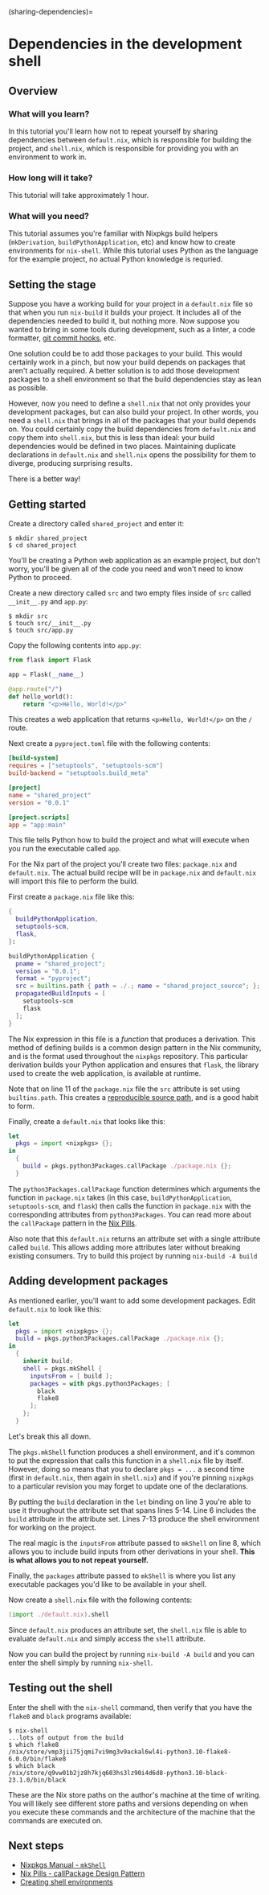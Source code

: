 (sharing-dependencies)=
# Dependencies in the development shell

<!-- Include any foreward you want here -->

## Overview

### What will you learn?

In this tutorial you'll learn how not to repeat yourself by sharing dependencies between `default.nix`, which is responsible for building the project, and `shell.nix`, which is responsible for providing you with an environment to work in.

### How long will it take?

This tutorial will take approximately 1 hour.

### What will you need?

This tutorial assumes you're familiar with Nixpkgs build helpers (`mkDerivation`, `buildPythonApplication`, etc) and know how to create environments for `nix-shell`.
While this tutorial uses Python as the language for the example project, no actual Python knowledge is requried.

## Setting the stage

Suppose you have a working build for your project in a `default.nix` file so that when you run `nix-build` it builds your project.
It includes all of the dependencies needed to build it, but nothing more.
Now suppose you wanted to bring in some tools during development, such as a linter, a code formatter, [git commit hooks], etc.

[git commit hooks]: https://github.com/cachix/pre-commit-hooks.nix

One solution could be to add those packages to your build.
This would certainly work in a pinch, but now your build depends on packages that aren't actually required.
A better solution is to add those development packages to a shell environment so that the build dependencies stay as lean as possible.

However, now you need to define a `shell.nix` that not only provides your development packages, but can also build your project.
In other words, you need a `shell.nix` that brings in all of the packages that your build depends on.
You could certainly copy the build dependencies from `default.nix` and copy them into `shell.nix`, but this is less than ideal:
your build dependencies would be defined in two places.
Maintaining duplicate declarations in `default.nix` and `shell.nix` opens the possibility for them to diverge, producing surprising results.

There is a better way!

## Getting started

Create a directory called `shared_project` and enter it:

```console
$ mkdir shared_project
$ cd shared_project
```

You'll be creating a Python web application as an example project, but don't worry, you'll be given all of the code you need and won't need to know Python to proceed.

Create a new directory called `src` and two empty files inside of `src` called `__init__.py` and `app.py`:

```
$ mkdir src
$ touch src/__init__.py
$ touch src/app.py
```

Copy the following contents into `app.py`:

```python
from flask import Flask

app = Flask(__name__)

@app.route("/")
def hello_world():
    return "<p>Hello, World!</p>"
```

This creates a web application that returns `<p>Hello, World!</p>` on the `/` route.

Next create a `pyproject.toml` file with the following contents:

```toml
[build-system]
requires = ["setuptools", "setuptools-scm"]
build-backend = "setuptools.build_meta"

[project]
name = "shared_project"
version = "0.0.1"

[project.scripts]
app = "app:main"
```

This file tells Python how to build the project and what will execute when you run the executable called `app`.

For the Nix part of the project you'll create two files: `package.nix` and `default.nix`.
The actual build recipe will be in `package.nix` and `default.nix` will import this file to perform the build.

First create a `package.nix` file like this:

```nix
{
  buildPythonApplication,
  setuptools-scm,
  flask,
}:

buildPythonApplication {
  pname = "shared_project";
  version = "0.0.1";
  format = "pyproject";
  src = builtins.path { path = ./.; name = "shared_project_source"; };
  propagatedBuildInputs = [
    setuptools-scm
    flask
  ];
}
```

The Nix expression in this file is a _function_ that produces a derivation.
This method of defining builds is a common design pattern in the Nix community, and is the format used throughout the `nixpkgs` repository.
This particular derivation builds your Python application and ensures that `flask`, the library used to create the web application, is available at runtime.

Note that on line 11 of the `package.nix` file the `src` attribute is set using `builtins.path`.
This creates a [reproducible source path], and is a good habit to form.

[reproducible source path]: https://nix.dev/recipes/best-practices#reproducible-source-paths

Finally, create a `default.nix` that looks like this:

```nix
let
  pkgs = import <nixpkgs> {};
in
  {
    build = pkgs.python3Packages.callPackage ./package.nix {};
  }
```

The `python3Packages.callPackage` function determines which arguments the function in `package.nix` takes (in this case, `buildPythonApplication`, `setuptools-scm`, and `flask`) then calls the function in `package.nix` with the corresponding attributes from `python3Packages`.
You can read more about the `callPackage` pattern in the [Nix Pills][nix_pills_callpackage].

Also note that this `default.nix` returns an attribute set with a single attribute called `build`.
This allows adding more attributes later without breaking existing consumers.
Try to build this project by running `nix-build -A build`

[nix_pills_callpackage]: https://nixos.org/guides/nix-pills/callpackage-design-pattern.html

## Adding development packages

As mentioned earlier, you'll want to add some development packages.
Edit `default.nix` to look like this:

```nix
let
  pkgs = import <nixpkgs> {};
  build = pkgs.python3Packages.callPackage ./package.nix {};
in
  {
    inherit build;
    shell = pkgs.mkShell {
      inputsFrom = [ build ];
      packages = with pkgs.python3Packages; [
        black
        flake8
      ];
    };
  }
```

Let's break this all down.

The `pkgs.mkShell` function produces a shell environment, and it's common to put the expression that calls this function in a `shell.nix` file by itself.
However, doing so means that you to declare `pkgs = ...` a second time (first in `default.nix`, then again in `shell.nix`) and if you're pinning `nixpkgs` to a particular revision you may forget to update one of the declarations.

By putting the `build` declaration in the `let` binding on line 3 you're able to use it throughout the attribute set that spans lines 5-14.
Line 6 includes the `build` attribute in the attribute set.
Lines 7-13 produce the shell environment for working on the project.

The real magic is the `inputsFrom` attribute passed to `mkShell` on line 8, which allows you to include build inputs from other derivations in your shell.
**This is what allows you to not repeat yourself.**

Finally, the `packages` attribute passed to `mkShell` is where you list any executable packages you'd like to be available in your shell.

Now create a `shell.nix` file with the following contents:

```nix
(import ./default.nix).shell
```

Since `default.nix` produces an attribute set, the `shell.nix` file is able to evaluate `default.nix` and simply access the `shell` attribute.

Now you can build the project by running `nix-build -A build` and you can enter the shell simply by running `nix-shell`.

## Testing out the shell

Enter the shell with the `nix-shell` command, then verify that you have the `flake8` and `black` programs available:

```console
$ nix-shell
...lots of output from the build
$ which flake8
/nix/store/vmp3jii75jqmi7vi9mg3v9ackal6wl4i-python3.10-flake8-6.0.0/bin/flake8
$ which black
/nix/store/q9vw01b2jz8h7kjq603hs3lz90i4d6d8-python3.10-black-23.1.0/bin/black
```

These are the Nix store paths on the author's machine at the time of writing.
You will likely see different store paths and versions depending on when you execute these commands and the architecture of the machine that the commands are executed on.

## Next steps
- [Nixpkgs Manual - `mkShell`](https://nixos.org/manual/nixpkgs/stable/#sec-pkgs-mkShell)
- [Nix Pills - callPackage Design Pattern][nix_pills_callpackage]
- [Creating shell environments](https://nix.dev/tutorials/first-steps/declarative-shell.html)
